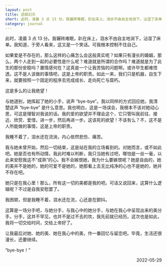 ```yaml
---
layout: post
title: 这般幻灭
short: 此时，凌晨 3 点 13 分。我辗转难眠，趴在床上，泪水不由自主地淌下，沾湿了床单
category: journal
---
```


此时，凌晨 3 点 13 分。我辗转难眠，趴在床上，泪水不由自主地淌下，沾湿了床单。我知道，于旁人看来，这又是一个笑话。可我根本控制不住自己。

如果爱是不存在的，那么这样的心痛怎么会这般真实呢？如果只有漫长的婚姻，那么，两个人走到一起的必要性是什么呢？难道就是所谓的合作吗？难道就是为了此生的那份安稳吗？置情感何在？这真是一个让我苦恼的问题啊，或许毕生都难悟透。这不是人该做的事情吧，这是上帝的职责。如此一来，我们只是机器，自生下来，就要按照一个固定的程序去完成成长、走向死亡与腐朽。

这是多么的让我绝望！

与她道别，她挥起了她的小手，说声 “bye-bye”。我以同样的方式回应她，我清楚这声 “bye-bye” 是什么意思。我也明白，这是一场误会，我根本不该对她动心思，可这是理智对我说的话。我的爱的欲望并不理会这个，它只管叫我前往、接近、欣赏、爱惜，进一步，然后再进一步。这该死的欲望！不该有么？不，这不是人所能做的事情，这是上帝的职责。

我睡不着了，泪水还在流淌，内心依然悲伤、痛苦。

我与她未曾开始，然后一切结束，这是站在我的立场看到的。对她而言，或不如此吧。她是否也有所动情，我此时难以判断，我只当她有过吧，哪怕是一丝一毫，以此来安慰我这不“成熟”的心。我不会嫉恨她，我为什么要嫉恨呢？她是自由的，她的美并不是她的，她的可爱不是她的，她那看上去无比纯净的心也不是她的，她并不存在吧。

她只是在我心里！那么，所有这一切的美都是我的吧。可话又说回来，这算什么逻辑呢？不过是自我安慰罢了。

我困顿，但是我睡不着，泪水还在流，心还是在颤抖。

这算是一场分手吧，与她分手，与我心中的她分手，与她在我心中呈现出来的美分手。分手，这并不罕见，也并不是过不去的坎，我先前就已经历。这次也是如此，我将一切交给时间，交给上帝好了。

让我最后对她、她的美、她在我心中的美，作一番回忆与留恋吧。毕竟，生活还很漫长，还要继续。

“bye-bye！”

<div style="text-align: right">2022-05-29</div>
